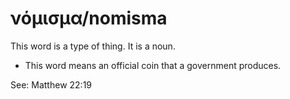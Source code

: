# νόμισμα/nomisma
This word is a type of thing. It is a noun.

* This word means an official coin that a government produces.

See: Matthew 22:19
